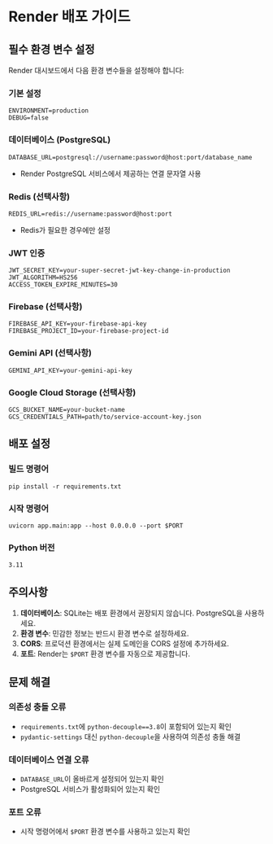 # Render 배포 가이드

## 필수 환경 변수 설정

Render 대시보드에서 다음 환경 변수들을 설정해야 합니다:

### 기본 설정
```
ENVIRONMENT=production
DEBUG=false
```

### 데이터베이스 (PostgreSQL)
```
DATABASE_URL=postgresql://username:password@host:port/database_name
```
- Render PostgreSQL 서비스에서 제공하는 연결 문자열 사용

### Redis (선택사항)
```
REDIS_URL=redis://username:password@host:port
```
- Redis가 필요한 경우에만 설정

### JWT 인증
```
JWT_SECRET_KEY=your-super-secret-jwt-key-change-in-production
JWT_ALGORITHM=HS256
ACCESS_TOKEN_EXPIRE_MINUTES=30
```

### Firebase (선택사항)
```
FIREBASE_API_KEY=your-firebase-api-key
FIREBASE_PROJECT_ID=your-firebase-project-id
```

### Gemini API (선택사항)
```
GEMINI_API_KEY=your-gemini-api-key
```

### Google Cloud Storage (선택사항)
```
GCS_BUCKET_NAME=your-bucket-name
GCS_CREDENTIALS_PATH=path/to/service-account-key.json
```

## 배포 설정

### 빌드 명령어
```
pip install -r requirements.txt
```

### 시작 명령어
```
uvicorn app.main:app --host 0.0.0.0 --port $PORT
```

### Python 버전
```
3.11
```

## 주의사항

1. **데이터베이스**: SQLite는 배포 환경에서 권장되지 않습니다. PostgreSQL을 사용하세요.
2. **환경 변수**: 민감한 정보는 반드시 환경 변수로 설정하세요.
3. **CORS**: 프로덕션 환경에서는 실제 도메인을 CORS 설정에 추가하세요.
4. **포트**: Render는 `$PORT` 환경 변수를 자동으로 제공합니다.

## 문제 해결

### 의존성 충돌 오류
- `requirements.txt`에 `python-decouple==3.8`이 포함되어 있는지 확인
- `pydantic-settings` 대신 `python-decouple`을 사용하여 의존성 충돌 해결

### 데이터베이스 연결 오류
- `DATABASE_URL`이 올바르게 설정되어 있는지 확인
- PostgreSQL 서비스가 활성화되어 있는지 확인

### 포트 오류
- 시작 명령어에서 `$PORT` 환경 변수를 사용하고 있는지 확인 